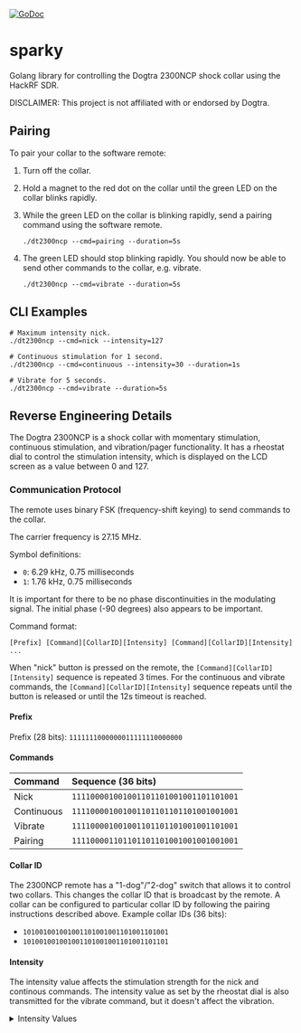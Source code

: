 [![GoDoc](https://pkg.go.dev/github.com/biribiribiri/sparky?status.svg)](http://pkg.go.dev/github.com/biribiribiri/sparky)

# sparky
Golang library for controlling the Dogtra 2300NCP shock collar using the
HackRF SDR.

DISCLAIMER: This project is not affiliated with or endorsed by Dogtra.

## Pairing

To pair your collar to the software remote:
1. Turn off the collar.
2. Hold a magnet to the red dot on the collar until the green LED on the
   collar blinks rapidly.
3. While the green LED on the collar is blinking rapidly, send a pairing
   command using the software remote.

	```
	./dt2300ncp --cmd=pairing --duration=5s
	```

4. The green LED should stop blinking rapidly. You should now be able to send
   other commands to the collar, e.g. vibrate.

	```
	./dt2300ncp --cmd=vibrate --duration=5s
	```

## CLI Examples
```
# Maximum intensity nick.
./dt2300ncp --cmd=nick --intensity=127

# Continuous stimulation for 1 second.
./dt2300ncp --cmd=continuous --intensity=30 --duration=1s

# Vibrate for 5 seconds.
./dt2300ncp --cmd=vibrate --duration=5s
```

## Reverse Engineering Details

The Dogtra 2300NCP is a shock collar with momentary stimulation, continuous
stimulation, and vibration/pager functionality. It has a rheostat dial to
control the stimulation intensity, which is displayed on the LCD screen as a
value between 0 and 127.

### Communication Protocol

The remote uses binary FSK (frequency-shift keying) to send commands to the
collar.

The carrier frequency is 27.15 MHz.

Symbol definitions:
  * `0`: 6.29 kHz, 0.75 milliseconds
  * `1`: 1.76 kHz, 0.75 milliseconds

It is important for there to be no phase discontinuities in the modulating
signal. The initial phase (-90 degrees) also appears to be important.

Command format:

  ```
  [Prefix] [Command][CollarID][Intensity] [Command][CollarID][Intensity] ...
  ```

When "nick" button is pressed on the remote, the
`[Command][CollarID][Intensity]` sequence is repeated 3 times. For the
continuous and vibrate commands, the `[Command][CollarID][Intensity]` sequence
repeats until the button is released or until the 12s timeout is reached.


#### Prefix 

Prefix (28 bits): `1111111000000011111110000000`


#### Commands 

| Command    | Sequence (36 bits)                     |
|:-----------|:---------------------------------------|
| Nick       | `111100001001001101101001001101101001` |
| Continuous | `111100001001001101101101101001001001` |
| Vibrate    | `111100001001001101101101001001101001` |
| Pairing    | `111100001101101101101001001001001001` |

#### Collar ID

The 2300NCP remote has a "1-dog"/"2-dog" switch that allows it to control two
collars. This changes the collar ID that is broadcast by the remote. A collar
can be configured to particular collar ID by following the pairing
instructions described above. Example collar IDs (36 bits):

 * `101001001001001101001001101001101001`
 * `101001001001001101001001101001101101`

#### Intensity

The intensity value affects the stimulation strength for the nick and
continous commands. The intensity value as set by the rheostat dial is also
transmitted for the vibrate command, but it doesn't affect the vibration.

<details>
  <summary>Intensity Values</summary>

| Intensity | Sequence (30, 31, or 32 bits)      |
|:----------|:-----------------------------------|
| 0         | `010100000000000000000000000000`   |
| 1         | `011010000000000000000000000000`   |
| 2         | `011101000000000000000000000000`   |
| 3         | `011110100000000000000000000000`   |
| 4         | `011111010000000000000000000000`   |
| 5         | `011111101000000000000000000000`   |
| 6         | `011111110100000000000000000000`   |
| 7         | `011111111010000000000000000000`   |
| 8         | `011111111101000000000000000000`   |
| 9         | `011111111110100000000000000000`   |
| 10        | `001010000000000000000000000000`   |
| 11        | `001101000000000000000000000000`   |
| 12        | `001111010000000000000000000000`   |
| 13        | `001111110100000000000000000000`   |
| 14        | `001111111010000000000000000000`   |
| 15        | `001111111101000000000000000000`   |
| 16        | `001111111110100000000000000000`   |
| 17        | `001111111111010000000000000000`   |
| 18        | `000101000000000000000000000000`   |
| 19        | `000110100000000000000000000000`   |
| 20        | `000111010000000000000000000000`   |
| 21        | `000111101000000000000000000000`   |
| 22        | `000111110100000000000000000000`   |
| 23        | `000111111010000000000000000000`   |
| 24        | `000111111101000000000000000000`   |
| 25        | `000111111110100000000000000000`   |
| 26        | `000111111111101000000000000000`   |
| 27        | `000011010000000000000000000000`   |
| 28        | `000011110100000000000000000000`   |
| 29        | `000011111101000000000000000000`   |
| 30        | `000011111111010000000000000000`   |
| 31        | `000011111111110100000000000000`   |
| 32        | `000001101000000000000000000000`   |
| 33        | `000001111010000000000000000000`   |
| 34        | `000001111110100000000000000000`   |
| 35        | `000001111111101000000000000000`   |
| 36        | `000001111111111010000000000000`   |
| 37        | `000000110100000000000000000000`   |
| 38        | `000000111101000000000000000000`   |
| 39        | `000000111111010000000000000000`   |
| 40        | `000000111111101000000000000000`   |
| 41        | `000000111111110100000000000000`   |
| 42        | `000000111111111010000000000000`   |
| 43        | `000000010100000000000000000000`   |
| 44        | `000000011101000000000000000000`   |
| 45        | `000000011111010000000000000000`   |
| 46        | `000000011111110100000000000000`   |
| 47        | `000000011111111101000000000000`   |
| 48        | `000000001010000000000000000000`   |
| 49        | `000000001110100000000000000000`   |
| 50        | `000000001111101000000000000000`   |
| 51        | `000000001111111010000000000000`   |
| 52        | `000000001111111101000000000000`   |
| 53        | `000000001111111110100000000000`   |
| 54        | `000000001111111111010000000000`   |
| 55        | `000000000101000000000000000000`   |
| 56        | `000000000111010000000000000000`   |
| 57        | `000000000111110100000000000000`   |
| 58        | `000000000111111101000000000000`   |
| 59        | `000000000111111111010000000000`   |
| 60        | `000000000010100000000000000000`   |
| 61        | `000000000011101000000000000000`   |
| 62        | `000000000011111010000000000000`   |
| 63        | `000000000011111110100000000000`   |
| 64        | `000000000011111111010000000000`   |
| 65        | `000000000011111111101000000000`   |
| 66        | `0000000000111111111101000000000`  |
| 67        | `101010000000000000000000000000`   |
| 68        | `101110100000000000000000000000`   |
| 69        | `101111101000000000000000000000`   |
| 70        | `101111111010000000000000000000`   |
| 71        | `101111111110100000000000000000`   |
| 72        | `100101000000000000000000000000`   |
| 73        | `100111010000000000000000000000`   |
| 74        | `100111110100000000000000000000`   |
| 75        | `100111111101000000000000000000`   |
| 76        | `100111111111010000000000000000`   |
| 77        | `100010100000000000000000000000`   |
| 78        | `100011101000000000000000000000`   |
| 79        | `100011111010000000000000000000`   |
| 80        | `100011111110100000000000000000`   |
| 81        | `100011111111110100000000000000`   |
| 82        | `100001110100000000000000000000`   |
| 83        | `100001111110100000000000000000`   |
| 84        | `100001111111110100000000000000`   |
| 85        | `100000110100000000000000000000`   |
| 86        | `100000111110100000000000000000`   |
| 87        | `100000111111110100000000000000`   |
| 88        | `100000010100000000000000000000`   |
| 89        | `100000011111010000000000000000`   |
| 90        | `100000011111110100000000000000`   |
| 91        | `100000011111111101000000000000`   |
| 92        | `100000001010000000000000000000`   |
| 93        | `100000001110100000000000000000`   |
| 94        | `100000001111101000000000000000`   |
| 95        | `100000001111111010000000000000`   |
| 96        | `100000001111111110100000000000`   |
| 97        | `100000000101000000000000000000`   |
| 98        | `100000000111010000000000000000`   |
| 99        | `100000000111110100000000000000`   |
| 100       | `100000000111111101000000000000`   |
| 101       | `100000000111111111010000000000`   |
| 102       | `100000000011010000000000000000`   |
| 103       | `100000000011110100000000000000`   |
| 104       | `100000000011111101000000000000`   |
| 105       | `100000000011111111010000000000`   |
| 106       | `1000000000111111111101000000000`  |
| 107       | `100000000001101000000000000000`   |
| 108       | `100000000001111010000000000000`   |
| 109       | `100000000001111110100000000000`   |
| 110       | `100000000001111111101000000000`   |
| 111       | `10000000000111111111101000000000` |
| 112       | `110110100000000000000000000000`   |
| 113       | `110111101000000000000000000000`   |
| 114       | `110111111010000000000000000000`   |
| 115       | `110111111111010000000000000000`   |
| 116       | `110011010000000000000000000000`   |
| 117       | `110011111010000000000000000000`   |
| 118       | `110011111111010000000000000000`   |
| 119       | `110001010000000000000000000000`   |
| 120       | `110001111101000000000000000000`   |
| 121       | `110001111111110100000000000000`   |
| 122       | `110000111010000000000000000000`   |
| 123       | `110000111111101000000000000000`   |
| 124       | `110000010100000000000000000000`   |
| 125       | `110000011111101000000000000000`   |
| 126       | `110000001010000000000000000000`   |
| 127       | `110000001111110100000000000000`   |

</details>